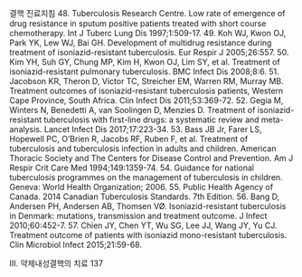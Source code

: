 결핵 진료지침
48. Tuberculosis Research Centre. Low rate of emergence of drug resistance in sputum positive patients treated with short course chemotherapy. Int J Tuberc Lung Dis 1997;1:509-17.
49. Koh WJ, Kwon OJ, Park YK, Lew WJ, Bai GH. Development of multidrug resistance during treatment of isoniazid-resistant tuberculosis. Eur Respir J 2005;26:557.
50. Kim YH, Suh GY, Chung MP, Kim H, Kwon OJ, Lim SY, et al. Treatment of isoniazid-resistant pulmonary tuberculosis. BMC Infect Dis 2008;8:6.
51. Jacobson KR, Theron D, Victor TC, Streicher EM, Warren RM, Murray MB. Treatment outcomes of isoniazid-resistant tuberculosis patients, Western Cape Province, South Africa. Clin Infect Dis 2011;53:369-72.
52. Gegia M, Winters N, Benedetti A, van Soolingen D, Menzies D. Treatment of isoniazid-resistant tuberculosis with first-line drugs: a systematic review and meta-analysis. Lancet Infect Dis 2017;17:223-34.
53. Bass JB Jr, Farer LS, Hopewell PC, O’Brien R, Jacobs RF, Ruben F, et al. Treatment of tuberculosis and tuberculosis infection in adults and children. American Thoracic Society and The Centers for Disease Control and Prevention. Am J Respir Crit Care Med 1994;149:1359-74.
54. Guidance for national tuberculosis programmes on the management of tuberculosis in children. Geneva: World Health Organization; 2006.
55. Public Health Agency of Canada. 2014 Canadian Tuberculosis Standards. 7th Edition.
56. Bang D, Andersen PH, Andersen AB, Thomsen VØ. Isoniazid-resistant tuberculosis in Denmark: mutations, transmission and treatment outcome. J Infect 2010;60:452-7.
57. Chien JY, Chen YT, Wu SG, Lee JJ, Wang JY, Yu CJ. Treatment outcome of patients with isoniazid mono-resistant tuberculosis. Clin Microbiol Infect 2015;21:59-68.

Ⅲ. 약제내성결핵의 치료 <PAGE>137
